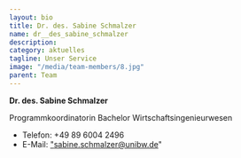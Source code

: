 ```yaml
---
layout: bio
title: Dr. des. Sabine Schmalzer
name: dr__des_sabine_schmalzer
description: 
category: aktuelles
tagline: Unser Service
image: "/media/team-members/8.jpg"
parent: Team
---
```


**Dr. des. Sabine Schmalzer**

Programmkoordinatorin Bachelor Wirtschaftsingenieurwesen

- Telefon:  +49 89 6004 2496
- E-Mail:  <a href="sabine.schmalzer@unibw.de">"sabine.schmalzer@unibw.de"</a>